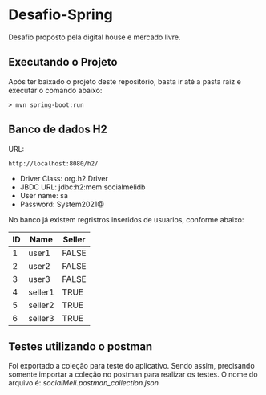 # Desafio-Spring
Desafio proposto pela digital house e mercado livre.

## Executando o Projeto

Após ter baixado o projeto deste repositório, basta ir até a pasta raiz e executar o comando abaixo:

```
> mvn spring-boot:run
```

## Banco de dados H2

URL:
```
http://localhost:8080/h2/
```

- Driver Class: org.h2.Driver
- JBDC URL: jdbc:h2:mem:socialmelidb
- User name: sa
- Password: System2021@

No banco já existem regristros inseridos de usuarios, conforme abaixo:

| ID  | Name      | Seller
| --- | --------- | ------------
| 1   | user1     | FALSE
| 2   | user2     | FALSE
| 3   | user3     | FALSE
| 4   | seller1   | TRUE
| 5   | seller2   | TRUE
| 6   | seller3   | TRUE

## Testes utilizando o postman

Foi exportado a coleção para teste do aplicativo. Sendo assim,
precisando somente importar a coleção no postman para realizar os testes. O nome do arquivo é:
_socialMeli.postman_collection.json_

